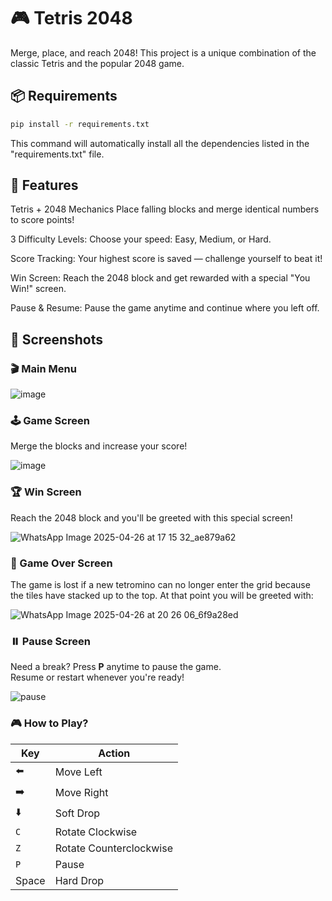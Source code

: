 # 🎮 Tetris 2048
Merge, place, and reach 2048!
This project is a unique combination of the classic Tetris and the popular 2048 game.

## 📦 Requirements

```bash
pip install -r requirements.txt
```

This command will automatically install all the dependencies listed in the "requirements.txt" file.

## 🚀 Features
Tetris + 2048 Mechanics
Place falling blocks and merge identical numbers to score points!

3 Difficulty Levels:
Choose your speed: Easy, Medium, or Hard.

Score Tracking:
Your highest score is saved — challenge yourself to beat it!

Win Screen:
Reach the 2048 block and get rewarded with a special "You Win!" screen.

Pause & Resume:
Pause the game anytime and continue where you left off.


## 📸 Screenshots

### 🎬 Main Menu

![image](https://github.com/user-attachments/assets/3b582668-58c1-42da-9be5-5d5cf199ed9f)


### 🕹️ Game Screen

Merge the blocks and increase your score!

![image](https://github.com/user-attachments/assets/be9c74d5-82e7-455c-bbb7-4cc30f05c973)

### 🏆 Win Screen

Reach the 2048 block and you'll be greeted with this special screen!

![WhatsApp Image 2025-04-26 at 17 15 32_ae879a62](https://github.com/user-attachments/assets/a0fa7407-1bd3-4e12-8e44-f056207391fc)

### 👾 Game Over Screen

The game is lost if a new tetromino can no longer enter the grid because the tiles have stacked up to the top.
At that point you will be greeted with:

![WhatsApp Image 2025-04-26 at 20 26 06_6f9a28ed](https://github.com/user-attachments/assets/91206ed5-27b0-4da2-adc5-92b13e628417)


### ⏸️ Pause Screen  

Need a break? Press **P** anytime to pause the game.  
Resume or restart whenever you're ready!

![pause](https://github.com/user-attachments/assets/18479f72-28c7-463c-8acf-6424244460f1)

### 🎮 How to Play?

| Key   | Action               |
|-------|----------------------|
| ⬅️    | Move Left            |
| ➡️    | Move Right           |
| ⬇️    | Soft Drop            |
| `C`   | Rotate Clockwise     |
| `Z`   | Rotate Counterclockwise |
| `P`   | Pause                |
| Space | Hard Drop            |


